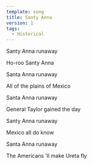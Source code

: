 ```yaml
---
template: song
title: Santy Anna
version: 1
tags:
  - Historical
---
```

Santy Anna runaway

Ho-roo Santy Anna

Santa Anna runaway

All of the plains of Mexico

Santa Anna runaway

General Taylor gained the day

Santy Anna runaway

Mexico all do know

Santa Anna runaway

The Americans 'll make Ureta fly